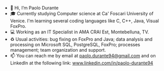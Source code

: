 - 👋 Hi, I’m Paolo Durante
- :mortar_board: Currently studying Computer science at Ca' Foscari University of Venice. I'm learning several coding languages like C, C++, Java, Visual FoxPro.
- :computer: Working as an IT Specialist in AMA CRAI Est, Montebelluna, TV. 
- :recycle: Usual activities: bug fixing on FoxPro and Java; data analysis and processing on Microsoft SQL, PostgreSQL, FoxPro; processes management; team organization and support.
- 📫 You can reach me by email at paolo.durante94@gmail.com and on LinkedIn at the following link: www.linkedin.com/in/paolo-durante94

<!---
paolodurante94/paolodurante94 is a ✨ special ✨ repository because its `README.md` (this file) appears on your GitHub profile.
You can click the Preview link to take a look at your changes.
--->

